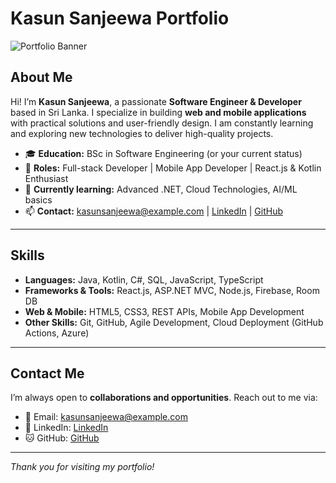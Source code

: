 # Kasun Sanjeewa Portfolio

![Portfolio Banner](https://via.placeholder.com/1200x300?text=Kasun+Sanjeewa+Portfolio)

## About Me
Hi! I’m **Kasun Sanjeewa**, a passionate **Software Engineer & Developer** based in Sri Lanka. I specialize in building **web and mobile applications** with practical solutions and user-friendly design. I am constantly learning and exploring new technologies to deliver high-quality projects.

- 🎓 **Education:** BSc in Software Engineering (or your current status)  
- 💼 **Roles:** Full-stack Developer | Mobile App Developer | React.js & Kotlin Enthusiast  
- 🌱 **Currently learning:** Advanced .NET, Cloud Technologies, AI/ML basics  
- 📫 **Contact:** kasunsanjeewa@example.com | [LinkedIn](https://www.linkedin.com/in/kasun-sanjeewa-0b4152277/) | [GitHub]([your-github](https://github.com/Kasunsanjeewa2002sanju))

---

## Skills

- **Languages:** Java, Kotlin, C#, SQL, JavaScript, TypeScript  
- **Frameworks & Tools:** React.js, ASP.NET MVC, Node.js, Firebase, Room DB  
- **Web & Mobile:** HTML5, CSS3, REST APIs, Mobile App Development  
- **Other Skills:** Git, GitHub, Agile Development, Cloud Deployment (GitHub Actions, Azure)  

---


## Contact Me
I’m always open to **collaborations and opportunities**. Reach out to me via:  

- 📧 Email: kasunsanjeewa@example.com  
- 🔗 LinkedIn: [LinkedIn](https://www.linkedin.com/in/kasun-sanjeewa-0b4152277/)  
- 🐱 GitHub: [GitHub]([your-github](https://github.com/Kasunsanjeewa2002sanju))  

---

*Thank you for visiting my portfolio!*
